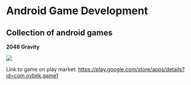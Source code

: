 # Android Game Development
Collection of android games
--

**2048 Gravity**

![](http://i.imgur.com/6XtrLh5.gifv)

Link to game on play market:
https://play.google.com/store/apps/details?id=com.oybek.game1

